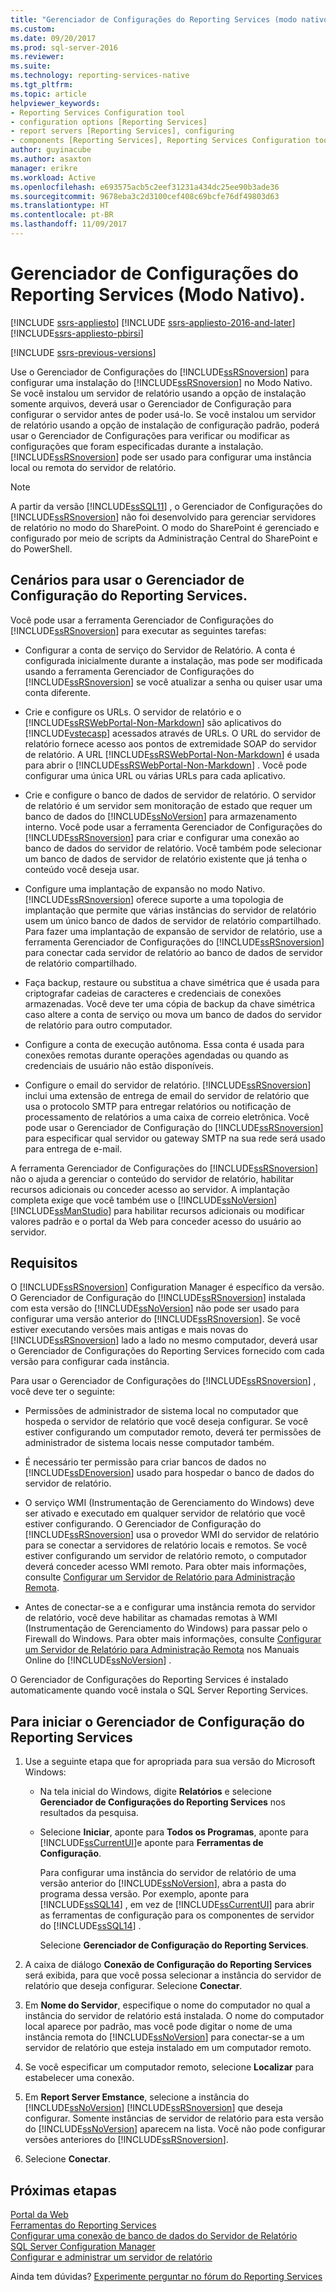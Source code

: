 ```yaml
---
title: "Gerenciador de Configurações do Reporting Services (modo nativo) | Microsoft Docs"
ms.custom: 
ms.date: 09/20/2017
ms.prod: sql-server-2016
ms.reviewer: 
ms.suite: 
ms.technology: reporting-services-native
ms.tgt_pltfrm: 
ms.topic: article
helpviewer_keywords:
- Reporting Services Configuration tool
- configuration options [Reporting Services]
- report servers [Reporting Services], configuring
- components [Reporting Services], Reporting Services Configuration tool
author: guyinacube
ms.author: asaxton
manager: erikre
ms.workload: Active
ms.openlocfilehash: e693575acb5c2eef31231a434dc25ee90b3ade36
ms.sourcegitcommit: 9678eba3c2d3100cef408c69bcfe76df49803d63
ms.translationtype: HT
ms.contentlocale: pt-BR
ms.lasthandoff: 11/09/2017
---
```

# <a name="reporting-services-configuration-manager-native-mode"></a>Gerenciador de Configurações do Reporting Services (Modo Nativo).

[!INCLUDE [ssrs-appliesto](../../includes/ssrs-appliesto.md)] [!INCLUDE [ssrs-appliesto-2016-and-later](../../includes/ssrs-appliesto-2016-and-later.md)] [!INCLUDE[ssrs-appliesto-pbirsi](../../includes/ssrs-appliesto-pbirs.md)]

[!INCLUDE [ssrs-previous-versions](../../includes/ssrs-previous-versions.md)]

Use o Gerenciador de Configurações do [!INCLUDE[ssRSnoversion](../../includes/ssrsnoversion-md.md)] para configurar uma instalação do [!INCLUDE[ssRSnoversion](../../includes/ssrsnoversion-md.md)] no Modo Nativo. Se você instalou um servidor de relatório usando a opção de instalação somente arquivos, deverá usar o Gerenciador de Configuração para configurar o servidor antes de poder usá-lo. Se você instalou um servidor de relatório usando a opção de instalação de configuração padrão, poderá usar o Gerenciador de Configurações para verificar ou modificar as configurações que foram especificadas durante a instalação. [!INCLUDE[ssRSnoversion](../../includes/ssrsnoversion-md.md)] pode ser usado para configurar uma instância local ou remota do servidor de relatório.

> [!NOTE]
> A partir da versão [!INCLUDE[ssSQL11](../../includes/sssql11-md.md)] , o Gerenciador de Configurações do [!INCLUDE[ssRSnoversion](../../includes/ssrsnoversion-md.md)] não foi desenvolvido para gerenciar servidores de relatório no modo do SharePoint. O modo do SharePoint é gerenciado e configurado por meio de scripts da Administração Central do SharePoint e do PowerShell.  
  
##  <a name="bkmk_scenarios"></a> Cenários para usar o Gerenciador de Configuração do Reporting Services.  
 Você pode usar a ferramenta Gerenciador de Configurações do [!INCLUDE[ssRSnoversion](../../includes/ssrsnoversion-md.md)] para executar as seguintes tarefas:  
  
-   Configurar a conta de serviço do Servidor de Relatório. A conta é configurada inicialmente durante a instalação, mas pode ser modificada usando a ferramenta Gerenciador de Configurações do [!INCLUDE[ssRSnoversion](../../includes/ssrsnoversion-md.md)] se você atualizar a senha ou quiser usar uma conta diferente.  
  
-   Crie e configure os URLs. O servidor de relatório e o [!INCLUDE[ssRSWebPortal-Non-Markdown](../../includes/ssrswebportal-non-markdown-md.md)] são aplicativos do [!INCLUDE[vstecasp](../../includes/vstecasp-md.md)] acessados através de URLs. O URL do servidor de relatório fornece acesso aos pontos de extremidade SOAP do servidor de relatório. A URL [!INCLUDE[ssRSWebPortal-Non-Markdown](../../includes/ssrswebportal-non-markdown-md.md)] é usada para abrir o [!INCLUDE[ssRSWebPortal-Non-Markdown](../../includes/ssrswebportal-non-markdown-md.md)] . Você pode configurar uma única URL ou várias URLs para cada aplicativo.  
  
-   Crie e configure o banco de dados de servidor de relatório. O servidor de relatório é um servidor sem monitoração de estado que requer um banco de dados do [!INCLUDE[ssNoVersion](../../includes/ssnoversion-md.md)] para armazenamento interno. Você pode usar a ferramenta Gerenciador de Configurações do [!INCLUDE[ssRSnoversion](../../includes/ssrsnoversion-md.md)] para criar e configurar uma conexão ao banco de dados do servidor de relatório. Você também pode selecionar um banco de dados de servidor de relatório existente que já tenha o conteúdo você deseja usar.  
  
-   Configure uma implantação de expansão no modo Nativo. [!INCLUDE[ssRSnoversion](../../includes/ssrsnoversion-md.md)] oferece suporte a uma topologia de implantação que permite que várias instâncias do servidor de relatório usem um único banco de dados de servidor de relatório compartilhado. Para fazer uma implantação de expansão de servidor de relatório, use a ferramenta Gerenciador de Configurações do [!INCLUDE[ssRSnoversion](../../includes/ssrsnoversion-md.md)] para conectar cada servidor de relatório ao banco de dados de servidor de relatório compartilhado.  
  
-   Faça backup, restaure ou substitua a chave simétrica que é usada para criptografar cadeias de caracteres e credenciais de conexões armazenadas. Você deve ter uma cópia de backup da chave simétrica caso altere a conta de serviço ou mova um banco de dados do servidor de relatório para outro computador.  
  
-   Configure a conta de execução autônoma. Essa conta é usada para conexões remotas durante operações agendadas ou quando as credenciais de usuário não estão disponíveis.  
  
-   Configure o email do servidor de relatório. [!INCLUDE[ssRSnoversion](../../includes/ssrsnoversion-md.md)] inclui uma extensão de entrega de email do servidor de relatório que usa o protocolo SMTP para entregar relatórios ou notificação de processamento de relatórios a uma caixa de correio eletrônica. Você pode usar o Gerenciador de Configuração do [!INCLUDE[ssRSnoversion](../../includes/ssrsnoversion-md.md)] para especificar qual servidor ou gateway SMTP na sua rede será usado para entrega de e-mail.  
  
 A ferramenta Gerenciador de Configurações do [!INCLUDE[ssRSnoversion](../../includes/ssrsnoversion-md.md)] não o ajuda a gerenciar o conteúdo do servidor de relatório, habilitar recursos adicionais ou conceder acesso ao servidor. A implantação completa exige que você também use o [!INCLUDE[ssNoVersion](../../includes/ssnoversion-md.md)] [!INCLUDE[ssManStudio](../../includes/ssmanstudio-md.md)] para habilitar recursos adicionais ou modificar valores padrão e o portal da Web para conceder acesso do usuário ao servidor.

##  <a name="bkmk_requirements"></a> Requisitos

O [!INCLUDE[ssRSnoversion](../../includes/ssrsnoversion-md.md)] Configuration Manager é específico da versão. O Gerenciador de Configuração do [!INCLUDE[ssRSnoversion](../../includes/ssrsnoversion-md.md)] instalada com esta versão do [!INCLUDE[ssNoVersion](../../includes/ssnoversion-md.md)] não pode ser usado para configurar uma versão anterior do [!INCLUDE[ssRSnoversion](../../includes/ssrsnoversion-md.md)]. Se você estiver executando versões mais antigas e mais novas do [!INCLUDE[ssRSnoversion](../../includes/ssrsnoversion-md.md)] lado a lado no mesmo computador, deverá usar o Gerenciador de Configurações do Reporting Services fornecido com cada versão para configurar cada instância.  

Para usar o Gerenciador de Configurações do [!INCLUDE[ssRSnoversion](../../includes/ssrsnoversion-md.md)] , você deve ter o seguinte:

- Permissões de administrador de sistema local no computador que hospeda o servidor de relatório que você deseja configurar. Se você estiver configurando um computador remoto, deverá ter permissões de administrador de sistema locais nesse computador também.

- É necessário ter permissão para criar bancos de dados no [!INCLUDE[ssDEnoversion](../../includes/ssdenoversion-md.md)] usado para hospedar o banco de dados do servidor de relatório.

- O serviço WMI (Instrumentação de Gerenciamento do Windows) deve ser ativado e executado em qualquer servidor de relatório que você estiver configurando. O Gerenciador de Configuração do [!INCLUDE[ssRSnoversion](../../includes/ssrsnoversion-md.md)] usa o provedor WMI do servidor de relatório para se conectar a servidores de relatório locais e remotos. Se você estiver configurando um servidor de relatório remoto, o computador deverá conceder acesso WMI remoto. Para obter mais informações, consulte [Configurar um Servidor de Relatório para Administração Remota](../../reporting-services/report-server/configure-a-report-server-for-remote-administration.md).  

- Antes de conectar-se a e configurar uma instância remota do servidor de relatório, você deve habilitar as chamadas remotas à WMI (Instrumentação de Gerenciamento do Windows) para passar pelo o Firewall do Windows. Para obter mais informações, consulte [Configurar um Servidor de Relatório para Administração Remota](../../reporting-services/report-server/configure-a-report-server-for-remote-administration.md) nos Manuais Online do [!INCLUDE[ssNoVersion](../../includes/ssnoversion-md.md)] .

O Gerenciador de Configurações do Reporting Services é instalado automaticamente quando você instala o SQL Server Reporting Services.

##  <a name="bkmk_start_configuration_manager"></a> Para iniciar o Gerenciador de Configuração do Reporting Services

1.  Use a seguinte etapa que for apropriada para sua versão do Microsoft Windows:

    - Na tela inicial do Windows, digite **Relatórios** e selecione **Gerenciador de Configurações do Reporting Services** nos resultados da pesquisa.

    - Selecione **Iniciar**, aponte para **Todos os Programas**, aponte para [!INCLUDE[ssCurrentUI](../../includes/sscurrentui-md.md)]e aponte para **Ferramentas de Configuração**.

         Para configurar uma instância do servidor de relatório de uma versão anterior do [!INCLUDE[ssNoVersion](../../includes/ssnoversion-md.md)], abra a pasta do programa dessa versão. Por exemplo, aponte para [!INCLUDE[ssSQL14](../../includes/sssql14-md.md)] , em vez de [!INCLUDE[ssCurrentUI](../../includes/sscurrentui-md.md)] para abrir as ferramentas de configuração para os componentes de servidor do [!INCLUDE[ssSQL14](../../includes/sssql14-md.md)] .

         Selecione **Gerenciador de Configuração do Reporting Services**.

2. A caixa de diálogo **Conexão de Configuração do Reporting Services** será exibida, para que você possa selecionar a instância do servidor de relatório que deseja configurar. Selecione **Conectar**.

3. Em **Nome do Servidor**, especifique o nome do computador no qual a instância do servidor de relatório está instalada. O nome do computador local aparece por padrão, mas você pode digitar o nome de uma instância remota do [!INCLUDE[ssNoVersion](../../includes/ssnoversion-md.md)] para conectar-se a um servidor de relatório que esteja instalado em um computador remoto.

4. Se você especificar um computador remoto, selecione **Localizar** para estabelecer uma conexão.

5. Em **Report Server Emstance**, selecione a instância do [!INCLUDE[ssNoVersion](../../includes/ssnoversion-md.md)] [!INCLUDE[ssRSnoversion](../../includes/ssrsnoversion-md.md)] que deseja configurar. Somente instâncias de servidor de relatório para esta versão do [!INCLUDE[ssNoVersion](../../includes/ssnoversion-md.md)] aparecem na lista. Você não pode configurar versões anteriores do [!INCLUDE[ssRSnoversion](../../includes/ssrsnoversion-md.md)].

6. Selecione **Conectar**.

## <a name="next-steps"></a>Próximas etapas

[Portal da Web](../../reporting-services/web-portal-ssrs-native-mode.md)   
[Ferramentas do Reporting Services](../../reporting-services/tools/reporting-services-tools.md)   
[Configurar uma conexão de banco de dados do Servidor de Relatório](../../reporting-services/install-windows/configure-a-report-server-database-connection-ssrs-configuration-manager.md)   
[SQL Server Configuration Manager](../../relational-databases/sql-server-configuration-manager.md)   
[Configurar e administrar um servidor de relatório](../../reporting-services/report-server/configure-and-administer-a-report-server-ssrs-native-mode.md)  

Ainda tem dúvidas? [Experimente perguntar no fórum do Reporting Services](http://go.microsoft.com/fwlink/?LinkId=620231)
